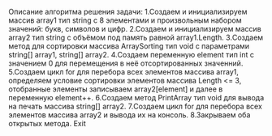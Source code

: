Описание алгоритма решения задачи:
1.Создаем и инициализируем массив array1 тип string с 8 элементами и произвольным набором значений: букв, символов и цифр.
2.Создаем и инициализируем массив array2 тип string с объёмом под память равной array1.Length.
3.Создаем метод для сортировки массива ArraySorting тип void с параметрами string[] array1, string[] array2.
4.Создаем переменную element тип int с значением 0 для перемещения в неё отсортированных значенний.
5.Создаем цикл for для перебора всех элементов массива array1, определяем условие сортировки элементов массива Length <= 3, отобранные элементы записываем array2[element] и далее в переменную element++. 
6.Создаем метод PrintArray тип void для вывода на печать массива string[] array2.
7.Создаем цикл for для перебора всех элементов массива array2 и вывода их на консоль.
8.Закрываем оба открытых метода.
Exit